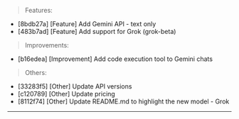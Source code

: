 > Features:
- [8bdb27a] [Feature] Add Gemini API - text only
- [483b7ad] [Feature] Add support for Grok (grok-beta)

> Improvements:
- [b16edea] [Improvement] Add code execution tool to Gemini chats

> Others:
- [33283f5] [Other] Update API versions
- [c120789] [Other] Update pricing
- [8112f74] [Other] Update README.md to highlight the new model - Grok


---

